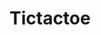 # Tictactoe

<!DOCTYPE html>


<html>
    <head>
        <title>Tic-Tac-Toe game</title>
        <link rel="stylesheet" href="bootstrap.min.css"/>
        <script>

            flag=1;
            function OX(bid)
            {
                var btn=document.getElementById(bid); 
              
                if(flag)
                {
                    btn.innerHTML="O";
                    flag=0;
                }
                else
                {
                    btn.innerHTML="X";
                    flag=1;
                }
                btn.className="btn btn-warning";
                btn.disabled=true;
                
                winner();
            }

            function winner()
            {   
               b1=document.getElementById("1");
               b2=document.getElementById("2");
               b3=document.getElementById("3");
               b4=document.getElementById("4");
               b5=document.getElementById("5");
               b6=document.getElementById("6");
               b7=document.getElementById("7");
               b8=document.getElementById("8");
               b9=document.getElementById("9");
                
                    if( b1.innerHTML!=""  && (b1.innerHTML==b2.innerHTML && b2.innerHTML==b3.innerHTML))
                         alert("You win the game "+b1.innerHTML);
                            
                     else if(b4.innerHTML!="" &&( b4.innerHTML==b5.innerHTML && b5.innerHTML==b6.innerHTML))
                          alert("You win the game "+b4.innerHTML);
                        
                     else if(b7.innerHTML!="" &&( b7.innerHTML==b8.innerHTML && b8.innerHTML==b9.innerHTML))
                          alert("You win the game "+b7.innerHTML);
                       
                     else if(b4.innerHTML!="" && ( b1.innerHTML==b4.innerHTML && b4.innerHTML==b7.innerHTML))
                          alert("You win the game "+b1.innerHTML);
                        
                     else if(b2.innerHTML!="" && ( b2.innerHTML==b5.innerHTML && b5.innerHTML==b8.innerHTML))
                         alert("You win the game "+b2.innerHTML);
                       
                     else if(b3.innerHTML!="" && ( b3.innerHTML==b6.innerHTML && b6.innerHTML==b9.innerHTML))
                         alert("You win the game "+b3.innerHTML);
                       
                     else if(b1.innerHTML!="" && ( b1.innerHTML==b5.innerHTML && b5.innerHTML==b9.innerHTML))
                         alert("You win the game "+b1.innerHTML);
                       
                     else if(b3.innerHTML!="" && ( b3.innerHTML==b5.innerHTML && b5.innerHTML==b7.innerHTML))
                         alert("You win the game "+b3.innerHTML);
                       
                     else if(tie(b1,b2,b3,b4,b5,b6,b7,b8,b9))
                         alert("Game over. game will be Tie...");
                        

                }
            function tie(b1,b2,b3,b4,b5,b6,b7,b8,b9)
            {
                if(b1.innerHTML!="" && b2.innerHTML!="" && b3.innerHTML!="" && b4.innerHTML!="" && b5.innerHTML!="" && b6.innerHTML!="" && b7.innerHTML!="" && b8.innerHTML!="" && b9.innerHTML!="" )
                 
                        return true;
                 
                else
                
                       return false;        
            }
        </script>
        <style>
            h1{
                padding-top:20px;
            }
            hr{
                height: 2px;
                background-color: aliceblue;
            }
           
        </style>
    </head>
    <body>
        <div class="container-fluied bg-dark text-light" style= "height:100%; padding-bottom: 10%;" >
            <h1 align="center">Tic-Tac-Toe Game</h1><br>
            <hr><br><br><br>
           <div class="container" style="padding-bottom: 10px;" >
                <div class="my-10" align="center">
                    <button type="button" id="1" name="" class="btn btn-info" style="height: 100px; width: 100px;" onclick="OX(this.id)"></button>
                    <button type="button" id="2" name="" class="btn btn-info mx-3" style="height: 100px; width: 100px;" onclick="OX(this.id)"></button>
                    <button type="button" id="3" name="" class="btn btn-info" style="height: 100px; width: 100px;" onclick="OX(this.id)"></button>

                </div>
                <div class="my-3" align="center">
                    <button type="button" id="4" name="" class="btn btn-info" style="height: 100px; width: 100px;" onclick="OX(this.id)"></button>
                    <button type="button" id="5" name="" class="btn btn-info mx-3"  style="height: 100px; width: 100px;" onclick="OX(this.id)"></button>
                    <button type="button" id="6" name="" class="btn btn-info" style="height: 100px; width: 100px;" onclick="OX(this.id)"></button>

                </div>
                <div class="my-3" align="center">
                    <button type="button" id="7" name="" class="btn btn-info" style="height: 100px; width: 100px;" onclick="OX(this.id)"></button>
                    <button type="button" id="8" name="" class="btn btn-info mx-3" style="height: 100px; width: 100px;" onclick="OX(this.id)"></button>
                    <button type="button" id="9" name="" class="btn btn-info" style="height: 100px; width: 100px;" onclick="OX(this.id)"></button>

                </div>

           </div>
           <a href="tic-tac.html">
           <center><button tyle="button" class="btn btn-warning btn-lg" align="center" style="margin-top: 5%;">Restart</button></center>
        </a>
        </div>
    </body>
</html>
